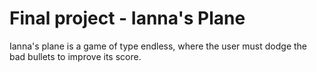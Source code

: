 # Final project - Ianna's Plane

Ianna's plane is a game of type endless, where the user must dodge the bad bullets to improve its score.
